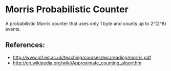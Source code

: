 Morris Probabilistic Counter
======

A probabilistic Morris counter that uses only 1 byte and counts up to 2^(2^8) events.

## References:
* http://www.inf.ed.ac.uk/teaching/courses/exc/reading/morris.pdf
* http://en.wikipedia.org/wiki/Approximate_counting_algorithm
